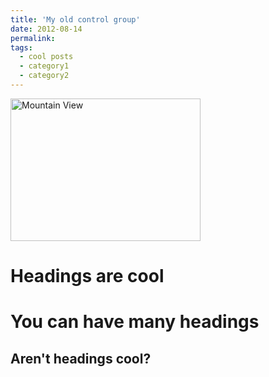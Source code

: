 ```yaml
---
title: 'My old control group'
date: 2012-08-14
permalink: 
tags:
  - cool posts
  - category1
  - category2
---
```

<img src="https://github.com/drsamirkhan/tkhan.github.io/blob/master/files/IMG_1608.JPG" alt="Mountain View" style="width:304px;height:228px;">


Headings are cool
======

You can have many headings
======

Aren't headings cool?
------
